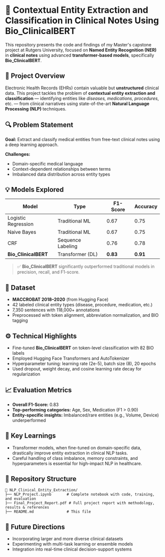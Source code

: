 # 🧠 Contextual Entity Extraction and Classification in Clinical Notes Using Bio\_ClinicalBERT

This repository presents the code and findings of my Master's capstone project at Rutgers University, focused on **Named Entity Recognition (NER)** in **clinical notes** using advanced **transformer-based models**, specifically **Bio\_ClinicalBERT**.

## 📌 Project Overview

Electronic Health Records (EHRs) contain valuable but **unstructured** clinical data. This project tackles the problem of **contextual entity extraction and classification** — identifying entities like *diseases, medications, procedures*, etc. — from clinical narratives using state-of-the-art **Natural Language Processing (NLP)** techniques.

## 🔍 Problem Statement

**Goal:** Extract and classify medical entities from free-text clinical notes using a deep learning approach.

**Challenges:**

* Domain-specific medical language
* Context-dependent relationships between terms
* Imbalanced data distribution across entity types

## 💡 Models Explored

| Model                 | Type              | F1-Score | Accuracy |
| --------------------- | ----------------- | -------- | -------- |
| Logistic Regression   | Traditional ML    | 0.67     | 0.75     |
| Naive Bayes           | Traditional ML    | 0.67     | 0.75     |
| CRF                   | Sequence Labeling | 0.76     | 0.78     |
| **Bio\_ClinicalBERT** | Transformer (DL)  | **0.83** | **0.91** |

> ✅ **Bio\_ClinicalBERT** significantly outperformed traditional models in precision, recall, and F1-score.

## 🧬 Dataset

* **MACCROBAT 2018–2020** (from Hugging Face)
* 42 labeled clinical entity types (disease, procedure, medication, etc.)
* 7,350 sentences with 118,000+ annotations
* Preprocessed with token alignment, abbreviation normalization, and BIO tagging

## ⚙️ Technical Highlights

* Fine-tuned **Bio\_ClinicalBERT** on token-level classification with 82 BIO labels
* Employed Hugging Face Transformers and AutoTokenizer
* Hyperparameter tuning: learning rate (2e-5), batch size (8), 20 epochs
* Used dropout, weight decay, and cosine learning rate decay for regularization

## 📈 Evaluation Metrics

* **Overall F1-Score:** 0.83
* **Top-performing categories:** Age, Sex, Medication (F1 > 0.90)
* **Entity-specific insights:** Imbalanced/rare entities (e.g., Volume, Device) underperformed

## 🧠 Key Learnings

* Transformer models, when fine-tuned on domain-specific data, drastically improve entity extraction in clinical NLP tasks.
* Careful handling of class imbalance, memory constraints, and hyperparameters is essential for high-impact NLP in healthcare.

## 📁 Repository Structure

```
📆 NLP_Clinical_Entity_Extraction/
├── NLP_Project.ipynb       # Complete notebook with code, training, and evaluation
├── Final_Project_Report.pdf # Full project report with methodology, results & references
├── README.md               # This file
```

## 🚀 Future Directions

* Incorporating larger and more diverse clinical datasets
* Experimenting with multi-task learning or ensemble models
* Integration into real-time clinical decision-support systems

